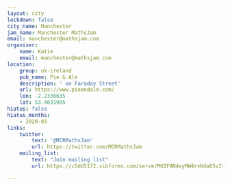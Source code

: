 ```yaml
---
layout: city
lockdown: false
city_name: Manchester
jam_name: Manchester MathsJam
email: manchester@mathsjam.com
organiser:
    name: Katie
    email: manchester@mathsjam.com
location:
    group: uk-ireland
    pub_name: Pie & Ale
    description: ' on Faraday Street'
    url: https://www.pieandale.com/
    lon: -2.2336635
    lat: 53.4831995
hiatus: false
hiatus_months:
    - 2020-03
links:
    twitter:
        text: '@MCRMathsJam'
        url: https://twitter.com/MCRMathsJam
    mailing_list:
        text: "Join mailing list"
        url: https://c5dd5172.sibforms.com/serve/MUIFAN4oyMW4rvKda65vIs_2-A5bb6_4CyIm5xj2md8cCFX38ug9er0rYXnNjTKUQ1YdR9I8dfoW8x2zS2VjejWXgQ5USa1EUSYiI_98_RMRJsSchjOaf3QPpyb5M9gmGnObc7-a2Wc-LAnhznALxrmiwppc6y7uCkbG3ugcWePQXPLsQu4zj0cvwIZdoD3sGSVDjvF8pUaDW0H5

---
```


